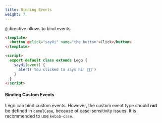 ```yaml
---
title: Binding Events
weight: 7
---
```


`@` directive allows to bind events.

```html
<template>
  <button @click="sayHi" name="the button">Click</button>
</template>

<script>
  export default class extends Lego {
    sayHi(event) {
      alert('You clicked to says hi! 👋🏼')
    }
  }
</script>
```

#### Binding Custom Events

Lego can bind custom events. However, the custom event type should **not** be defined in `camelCase`, because of case-sensitivity issues. It is recommended to use `kebab-case`.
